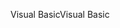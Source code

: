 <span data-ttu-id="bf5cd-101">Visual Basic</span><span class="sxs-lookup"><span data-stu-id="bf5cd-101">Visual Basic</span></span>